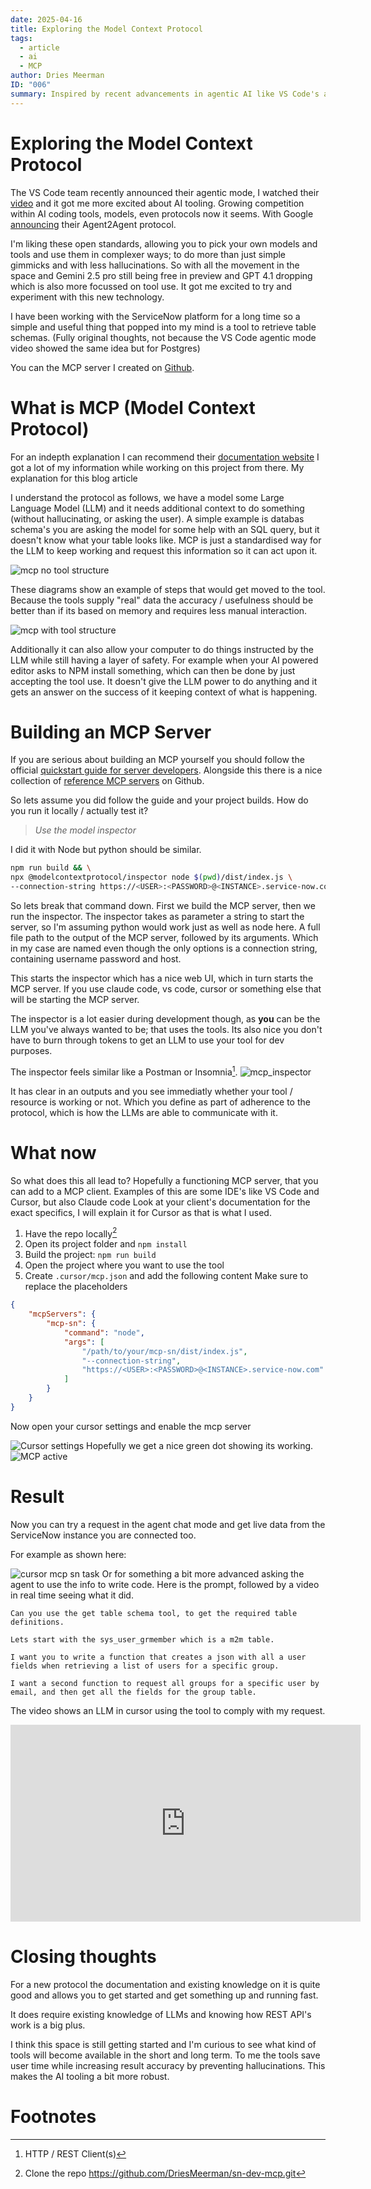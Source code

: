 ```yaml
---
date: 2025-04-16
title: Exploring the Model Context Protocol
tags:
  - article
  - ai
  - MCP
author: Dries Meerman
ID: "006"
summary: Inspired by recent advancements in agentic AI like VS Code's agent mode and Google's Agent2Agent protocol, the author explores the Model Context Protocol (MCP), an open standard allowing Large Language Models (LLMs) to request external context and utilize tools for more accurate, less hallucinatory results. Motivated to apply this to their ServiceNow expertise, the author developed a custom MCP server (available on GitHub) to retrieve table schemas, detailing the building process using official guides and the MCP Inspector tool for local testing. The article concludes by demonstrating the successful integration of this server into the Cursor editor, where an LLM agent uses the custom tool to fetch live ServiceNow data and generate code based on it, showcasing MCP's potential to enhance AI coding assistants with reliable, real-world context and actions.
---
```


# Exploring the Model Context Protocol

The VS Code team recently announced their agentic mode, I watched their [video](https://www.youtube.com/watch?v=dutyOc_cAEU)  and it got me more excited about AI tooling.
Growing competition within AI coding tools, models, even protocols now it seems.
With Google [announcing](https://developers.googleblog.com/en/a2a-a-new-era-of-agent-interoperability/) their Agent2Agent protocol.

I'm liking these open standards, allowing you to pick your own models and tools and use them in complexer ways; to do more than just simple gimmicks and with less hallucinations.
So with all the movement in the space and Gemini 2.5 pro still being free in preview and GPT 4.1 dropping which is also more focussed on tool use. It got me excited to try and experiment with this new technology.

I have been working with the ServiceNow platform for a long time so a simple and useful thing that popped into my mind is a tool to retrieve table schemas. (Fully original thoughts, not because the VS Code agentic mode video showed the same idea but for Postgres)

You can the MCP server I created on [Github](https://github.com/DriesMeerman/sn-dev-mcp).

# What is MCP (Model Context Protocol)
For an indepth explanation I can recommend their [documentation website](https://modelcontextprotocol.io/introduction) I got a lot of my information while working on this project from there.
My explanation for this blog article

I understand the protocol as follows, we have a model some Large Language Model (LLM) and it needs additional context to do something (without hallucinating, or asking the user).
A simple example is databas schema's you are asking the model for some help with an SQL query, but it doesn't know what your table looks like.
MCP is just a standardised way for the LLM to keep working and request this information so it can act upon it.

![mcp no tool structure](assets/articles/dr-6/mcp_no_tool_structure.png)

These diagrams show an example of steps that would get moved to the tool. Because the tools supply "real" data the accuracy / usefulness should be better than if its based on memory and requires less manual interaction.

![mcp with tool structure](assets/articles/dr-6/mcp_with_tool_structure.png)


Additionally it can also allow your computer to do things instructed by the LLM while still having a layer of safety.
For example when your AI powered editor asks to NPM install something, which can then be done by just accepting the tool use.
It doesn't give the LLM power to do anything and it gets an answer on the success of it keeping context of what is happening.

# Building an MCP Server
If you are serious about building an MCP yourself you should follow the official [quickstart guide for server developers](https://modelcontextprotocol.io/quickstart/server#node).
Alongside this there is a nice collection of [reference MCP servers](https://github.com/modelcontextprotocol/servers) on Github.

So lets assume you did follow the guide and your project builds.
How do you run it locally / actually test it?

> *Use the model inspector*

I did it with Node but python should be similar.

```bash
npm run build && \
npx @modelcontextprotocol/inspector node $(pwd)/dist/index.js \
--connection-string https://<USER>:<PASSWORD>@<INSTANCE>.service-now.com
```

So lets break that command down. First we build the MCP server, then we run the inspector.
The inspector takes as parameter a string to start the server, so I'm assuming python would work just as well as node here.
A full file path to the output of the MCP server, followed by its arguments.
Which in my case are named even though the only options is a connection string, containing username password and host.

This starts the inspector which has a nice web UI, which in turn starts the MCP server.
If you use claude code, vs code, cursor or something else that will be starting the MCP server.

The inspector is a lot easier during development though, as **you** can be the LLM you've always wanted to be; that uses the tools.
Its also nice you don't have to burn through tokens to get an LLM to use your tool for dev purposes.

The inspector feels similar like a Postman or Insomnia[^1].
![mcp_inspector](assets/articles/dr-6/mcp_inspector.png)

It has clear in an outputs and you see immediatly whether your tool / resource is working or not.
Which you define as part of adherence to the protocol, which is how the LLMs are able to communicate with it.

# What now
So what does this all lead to?
Hopefully a functioning MCP server, that you can add to a MCP client.
Examples of this are some IDE's like VS Code and Cursor, but also Claude code
Look at your client's documentation for the exact specifics, I will explain it for Cursor as that is what I used.

1. Have the repo locally[^2]
2. Open its project folder and `npm install`
3. Build the project: `npm run build`
4. Open the project where you want to use the tool
5. Create `.cursor/mcp.json` and add the following content
	 Make sure to replace the placeholders

```json
{
    "mcpServers": {
        "mcp-sn": {
            "command": "node",
            "args": [
                "/path/to/your/mcp-sn/dist/index.js",
                "--connection-string",
                "https://<USER>:<PASSWORD>@<INSTANCE>.service-now.com"
            ]
        }
    }
}
```

Now open your cursor settings and enable the mcp server

![Cursor settings](assets/articles/dr-6/cursor_settings.png)
Hopefully we get a nice green dot showing its working.
![MCP active](assets/articles/dr-6/mcp_active.png)


# Result
Now you can try a request in the agent chat mode and get live data from the ServiceNow instance you are connected too.

For example as shown here:

![cursor mcp sn task](assets/articles/dr-6/cursor_mcp_sn_task.png)
Or for something a bit more advanced asking the agent to use the info to write code.
Here is the prompt, followed by a video in real time seeing what it did.
```text
Can you use the get table schema tool, to get the required table definitions.

Lets start with the sys_user_grmember which is a m2m table.

I want you to write a function that creates a json with all a user fields when retrieving a list of users for a specific group.

I want a second function to request all groups for a specific user by email, and then get all the fields for the group table.
```

The video shows an LLM in cursor using the tool to comply with my request.

<iframe width="560" height="315" src="https://www.youtube.com/embed/H0cuVsLqhls" title="MCP - LLM requesting servicenow table schema" frameborder="0" allow="accelerometer; autoplay; clipboard-write; encrypted-media; gyroscope; picture-in-picture; web-share" referrerpolicy="strict-origin-when-cross-origin" allowfullscreen></iframe>
<br/>


# Closing thoughts
For a new protocol the documentation and existing knowledge on it is quite good and allows you to get started and get something up and running fast.

It does require existing knowledge of LLMs and knowing how REST API's work is a big plus.

I think this space is still getting started and I'm curious to see what kind of tools will become available in the short and long term.
To me the tools save user time while increasing result accuracy by preventing hallucinations. This makes the AI tooling a bit more robust.

# Footnotes

[^1]: HTTP / REST Client(s)
[^2]: Clone the repo https://github.com/DriesMeerman/sn-dev-mcp.git

